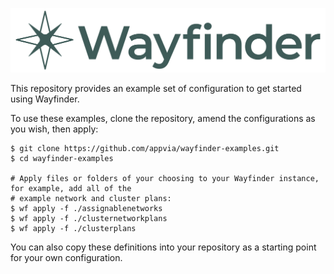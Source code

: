 <p align="center">
    <img alt="Wayfinder logo" title="Wayfinder" src="wayfinder-logo-color-horizontal.svg">
</p>

This repository provides an example set of configuration to get started using Wayfinder.

To use these examples, clone the repository, amend the configurations as you wish, then apply:

```
$ git clone https://github.com/appvia/wayfinder-examples.git
$ cd wayfinder-examples

# Apply files or folders of your choosing to your Wayfinder instance, for example, add all of the
# example network and cluster plans:
$ wf apply -f ./assignablenetworks
$ wf apply -f ./clusternetworkplans
$ wf apply -f ./clusterplans
```

You can also copy these definitions into your repository as a starting point for your own
configuration.